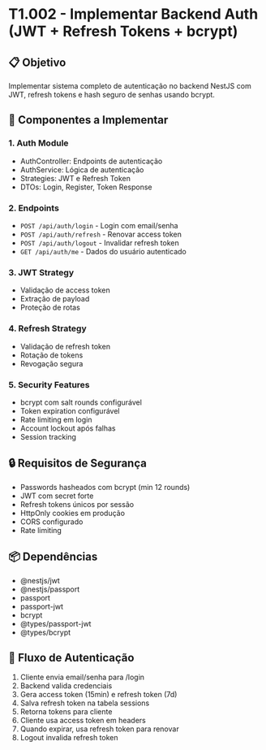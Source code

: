 # T1.002 - Implementar Backend Auth (JWT + Refresh Tokens + bcrypt)

## 📋 Objetivo
Implementar sistema completo de autenticação no backend NestJS com JWT, refresh tokens e hash seguro de senhas usando bcrypt.

## 🔧 Componentes a Implementar

### 1. Auth Module
- AuthController: Endpoints de autenticação
- AuthService: Lógica de autenticação
- Strategies: JWT e Refresh Token
- DTOs: Login, Register, Token Response

### 2. Endpoints
- `POST /api/auth/login` - Login com email/senha
- `POST /api/auth/refresh` - Renovar access token
- `POST /api/auth/logout` - Invalidar refresh token
- `GET /api/auth/me` - Dados do usuário autenticado

### 3. JWT Strategy
- Validação de access token
- Extração de payload
- Proteção de rotas

### 4. Refresh Strategy
- Validação de refresh token
- Rotação de tokens
- Revogação segura

### 5. Security Features
- bcrypt com salt rounds configurável
- Token expiration configurável
- Rate limiting em login
- Account lockout após falhas
- Session tracking

## 🔒 Requisitos de Segurança
- Passwords hasheados com bcrypt (min 12 rounds)
- JWT com secret forte
- Refresh tokens únicos por sessão
- HttpOnly cookies em produção
- CORS configurado
- Rate limiting

## 📦 Dependências
- @nestjs/jwt
- @nestjs/passport
- passport
- passport-jwt
- bcrypt
- @types/passport-jwt
- @types/bcrypt

## 🔄 Fluxo de Autenticação
1. Cliente envia email/senha para /login
2. Backend valida credenciais
3. Gera access token (15min) e refresh token (7d)
4. Salva refresh token na tabela sessions
5. Retorna tokens para cliente
6. Cliente usa access token em headers
7. Quando expirar, usa refresh token para renovar
8. Logout invalida refresh token

